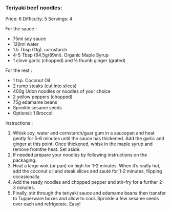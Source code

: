 ### Teriyaki beef noodles:  ###
Price: 6
Difficulty: 5
Servings: 4

For the sauce :
- 75ml soy sauce
- 120ml water
- 1.5 Tbsp (11g). cornstarch
- 4-5 Tbsp (64.5g/89ml). Organic Maple Syrup
- 1 clove garlic (chopped) and ½ thumb ginger (grated)

For the rest :
- 1 tsp. Coconut Oil
- 2 rump steaks (cut into slices)
- 400g Udon noodles or noodles of your choice
- 2 yellow peppers (chopped)
- 75g edamame beans
- Sprinkle sesame seeds
- Optional: 1 Broccoli

Instructions :

1. Whisk soy, water and cornstarch/guar gum in a saucepan and heat gently for 5-6 minutes until the sauce has thickened. Add the garlic and ginger at this point. Once thickened, whisk in the maple syrup and remove fromthe heat. Set aside.
2. If needed prepare your noodles by following instructions on the packaging.
3. Heat a large wok (or pan) on high for 1-2 minutes. When it’s really hot, add the coconut oil and steak slices and sauté for 1-2 minutes, flipping occasionally.
3. Add the ready noodles and chopped pepper and stir-fry for a further 2-3 minutes.
4. Finally, stir through the teriyaki sauce and edamame beans then transfer to Tupperware boxes and allow to cool. Sprinkle a few sesame seeds over each and refrigerate. Easy!